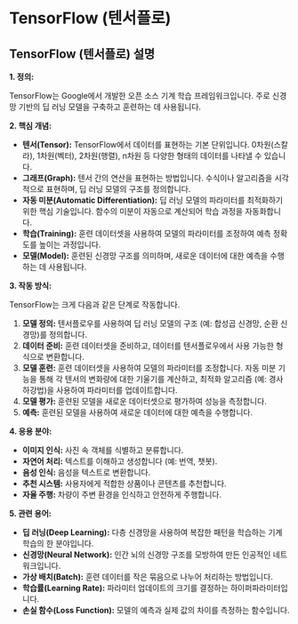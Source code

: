 # TensorFlow (텐서플로)

## TensorFlow (텐서플로) 설명

**1. 정의:**

TensorFlow는 Google에서 개발한 오픈 소스 기계 학습 프레임워크입니다. 주로 신경망 기반의 딥 러닝 모델을 구축하고 훈련하는 데 사용됩니다.

**2. 핵심 개념:**

*   **텐서(Tensor):** TensorFlow에서 데이터를 표현하는 기본 단위입니다. 0차원(스칼라), 1차원(벡터), 2차원(행렬), n차원 등 다양한 형태의 데이터를 나타낼 수 있습니다.
*   **그래프(Graph):** 텐서 간의 연산을 표현하는 방법입니다.  수식이나 알고리즘을 시각적으로 표현하며, 딥 러닝 모델의 구조를 정의합니다.
*   **자동 미분(Automatic Differentiation):** 딥 러닝 모델의 파라미터를 최적화하기 위한 핵심 기술입니다. 함수의 미분이 자동으로 계산되어 학습 과정을 자동화합니다.
*   **학습(Training):** 훈련 데이터셋을 사용하여 모델의 파라미터를 조정하여 예측 정확도를 높이는 과정입니다. 
*   **모델(Model):** 훈련된 신경망 구조를 의미하며, 새로운 데이터에 대한 예측을 수행하는 데 사용됩니다.

**3. 작동 방식:**

TensorFlow는 크게 다음과 같은 단계로 작동합니다.

1.  **모델 정의:** 텐서플로우를 사용하여 딥 러닝 모델의 구조 (예: 합성곱 신경망, 순환 신경망)를 정의합니다.
2.  **데이터 준비:** 훈련 데이터셋을 준비하고, 데이터를 텐서플로우에서 사용 가능한 형식으로 변환합니다.
3.  **모델 훈련:** 훈련 데이터셋을 사용하여 모델의 파라미터를 조정합니다. 자동 미분 기능을 통해 각 텐서의 변화량에 대한 기울기를 계산하고, 최적화 알고리즘 (예: 경사 하강법)을 사용하여 파라미터를 업데이트합니다.
4.  **모델 평가:** 훈련된 모델을 새로운 데이터셋으로 평가하여 성능을 측정합니다.
5.  **예측:** 훈련된 모델을 사용하여 새로운 데이터에 대한 예측을 수행합니다.

**4. 응용 분야:**

*   **이미지 인식:** 사진 속 객체를 식별하고 분류합니다.
*   **자연어 처리:** 텍스트를 이해하고 생성합니다 (예: 번역, 챗봇).
*   **음성 인식:** 음성을 텍스트로 변환합니다.
*   **추천 시스템:** 사용자에게 적합한 상품이나 콘텐츠를 추천합니다.
*   **자율 주행:** 차량이 주변 환경을 인식하고 안전하게 주행합니다.

**5. 관련 용어:**

*   **딥 러닝(Deep Learning):** 다층 신경망을 사용하여 복잡한 패턴을 학습하는 기계 학습의 한 분야입니다.
*   **신경망(Neural Network):** 인간 뇌의 신경망 구조를 모방하여 만든 인공적인 네트워크입니다.
*   **가상 배치(Batch):** 훈련 데이터를 작은 묶음으로 나누어 처리하는 방법입니다.
*   **학습률(Learning Rate):** 파라미터 업데이트의 크기를 결정하는 하이퍼파라미터입니다.
*   **손실 함수(Loss Function):** 모델의 예측과 실제 값의 차이를 측정하는 함수입니다.
